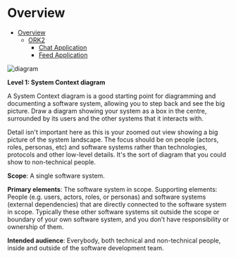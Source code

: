 # Overview

* [Overview](HOME)
  * [ORK2](ORK2/HOME)
    * [Chat Application](ORK2/Chat%20Application/HOME)
    * [Feed Application](ORK2/Feed%20Application/HOME)


![diagram](https://www.plantuml.com/plantuml/svg/0/PLFBRXf14BnRuXycdB14GB9ooic4a3WA3iW6HJcXPhU13ZizctaG9tzZvM3b0_85_5Xg5XBRuZGxDJrLrJMzbo6IZybMhRCNeaMLIZQR6Elmkj_tzBstbhX9onJO5quZQ-mLplQfz4AwgrAT-iDNBwSLQPnVZ_iLHGuHq6AOg-zYhsweMsVZmPV9VBRu_65sjHYFtey-lUsSPtpAFZZjWDHsJNk8nQcPGwwDxToIgJa4HmO5XehyRSW8kBroxBNF_pDGcGa6fHML43r5rr0y0gNpfdGcOCEMdbwrvBSelSR2KNJTI8Uql_VY3i9cbNJ_iF-5BHhtXXk5_U-rK30rUJAGKnpKtfKfkc1SCcXY9_i7R2n9C8Gho8-F5m0ZqP2im1Y7ftvMeWeBxqH92txc1jQp8_TeA73cAS3iip5hlYMus_-1pkf081ucnN8f5F75PisUjH2okEGQuTRPxOySIsTx0RN9pSUBh0exLY9dncmt7Ks4hEcveaASGd0dU9uDnMvk6fHDJCwYooZL1WNMDKh1OBP2WeMTbFzoEtANt6IquwzadpbQZEvYPxbrscs_GJFEJBGIHIZjWRVqapL7dzaoeSS4Ivs9H5SEvuWe1x74pMmTDS4jFHAhf7cARiuEeNGDqjDmhEyQZWLSc6pZXglZT3RPO3H3zfVXPkHEqCCqdS27Hps1Cz2qTuInNircqzj31fUi9NwWlm00)

**Level 1: System Context diagram**

A System Context diagram is a good starting point for diagramming and documenting a software system, allowing you to step back and see the big picture. Draw a diagram showing your system as a box in the centre, surrounded by its users and the other systems that it interacts with.

Detail isn't important here as this is your zoomed out view showing a big picture of the system landscape. The focus should be on people (actors, roles, personas, etc) and software systems rather than technologies, protocols and other low-level details. It's the sort of diagram that you could show to non-technical people.

**Scope**: A single software system.

**Primary elements**: The software system in scope.
Supporting elements: People (e.g. users, actors, roles, or personas) and software systems (external dependencies) that are directly connected to the software system in scope. Typically these other software systems sit outside the scope or boundary of your own software system, and you don’t have responsibility or ownership of them.

**Intended audience**: Everybody, both technical and non-technical people, inside and outside of the software development team.

